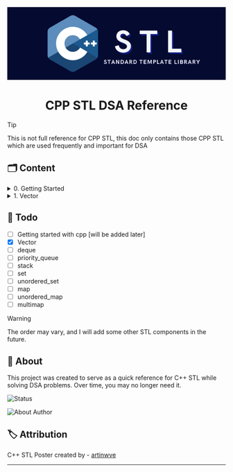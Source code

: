 <div align="center">
  <img src="./assets/CPP STL.png" alt="API Logo"/>
</div>

<h1 align="center">CPP STL DSA Reference</h1>

> [!TIP]
>
> This is not full reference for CPP STL, this doc only contains those CPP STL which are used frequently and important for DSA


## :card_index_dividers: Content

<details close>
<summary> 0. Getting Started </summary>

<h3 align="center"> ⚡ 0. Getting Started </h3>

```cpp
#include <iostream>

int main() {
    std::cout << "Hello, World!" << std::endl;
    return 0;
}
```
</details>
<details close>
<summary> 1. Vector </summary>

<h3 align="center"> ⚡ 1. Vector </h3>

```cpp
#include <bits/stdc++.h>
using namespace std;

int main()
{
    // ========== Declaration ========== //
    // Creates an empty vector of integers.
    vector<int> v;
    // Creates an empty vector of string.
    vector<string> vs;
    // Creates a vector of size 5, all elements initialized to 20.
    vector<int> v(5, 20);
    // Initializes with the given values.
    vector<int> v = {1, 2, 3, 4, 5};
    // Copies all elements from v1 to v2.
    vector<int> v1 = {1, 2, 3};
    vector<int> v2(v1);

    // 2D vector for matrices
    vector<vector<int>> mat;
    // ======================================== //
    // ======================================== //

    // ========== Adding Elements ========== //
    // Adds 13 to the end of the vector.
    v.push_back(13);
    v.emplace_back(13); // generally faster than <push_back>

    // Add 14 to the position (start) of the vector
    v.insert(v.begin(), 10);
    // ======================================== //
    // ======================================== //

    // ========== Deleting Elements ========== //
    // Delete element from end.
    v.pop_back();
    // Clear the whole vector.
    v.clear();
    // Erases element at position 1.
    v.erase(v.begin() + 1);
    // Erases first 2 element from start.
    v.erase(v.begin(), v.begin() + 2);
    // ======================================== //
    // ======================================== //

    // ========== Getting Elements ========== //
    // Using []
    v[0];
    // Using at()
    v.at(0);
    // Returns first element value
    v.front();
    // Returns last element value
    v.back();

    // Points to the first element (1)
    vector<int> vec = {1, 2, 3};
    auto it = vec.begin();
    // Points to the last element (1)
    vector<int> vec = {1, 2, 3};
    auto it = vec.end();

    // ======================================== //
    // ======================================== //

    // ========== Other Important Methods ========== //
    // Returns the number of elements in the vector.
    v.size();
    // Checks if the vector is empty
    v.empty(); // return true or false

    // Sorting [Time complexity: O(n log n)]
    sort(vec.begin(), vec.end());

    // Iterating vectors
    // you can use <int> instead of <auto>
    for (auto num : v)
    {
        cout << num << endl;
    }

    // Swapping two vectors
    vector<int> vec1 = {1, 2, 3};
    vector<int> vec2 = {4, 5, 6};
    vec1.swap(vec2); // vec1 = {4, 5, 6}, vec2 = {1, 2, 3}

    // ======================================== //
    // ======================================== //
    return 0;
}

```
</details>


<!-- ## :memo: Todo -->
## :seedling: Todo

- [ ] Getting started with cpp [will be added later]
- [x] Vector
- [ ] deque
- [ ] priority_queue
- [ ] stack
- [ ] set
- [ ] unordered_set
- [ ] map
- [ ] unordered_map
- [ ] multimap

> [!WARNING]
>
> The order may vary, and I will add some other STL components in the future.

## :compass: About
This project was created to serve as a quick reference for C++ STL while solving DSA problems. Over time, you may no longer need it.

![Status](https://img.shields.io/badge/Status%20-In%20Development%20🐉-FFD700?style=for-the-badge)

![About Author](https://img.shields.io/badge/Created%20by-%20Saket%20Maurya-f5a97f?style=for-the-badge)

## :label: Attribution

C++ STL Poster created by - [artinwve](https://www.instagram.com/artinwve/)

---